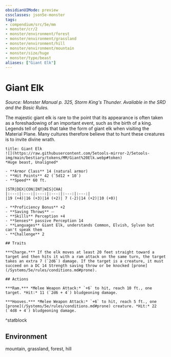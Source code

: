 ```yaml
---
obsidianUIMode: preview
cssclasses: json5e-monster
tags:
- compendium/src/5e/mm
- monster/cr/2
- monster/environment/forest
- monster/environment/grassland
- monster/environment/hill
- monster/environment/mountain
- monster/size/huge
- monster/type/beast
aliases: ["Giant Elk"]
---
```

# Giant Elk
*Source: Monster Manual p. 325, Storm King's Thunder. Available in the SRD and the Basic Rules.*  

The majestic giant elk is rare to the point that its appearance is often taken as a foreshadowing of an important event, such as the birth of a king. Legends tell of gods that take the form of giant elk when visiting the Material Plane. Many cultures therefore believe that to hunt these creatures is to invite divine wrath.

```ad-statblock
title: Giant Elk
![](https://raw.githubusercontent.com/5etools-mirror-2/5etools-img/main/bestiary/tokens/MM/Giant%20Elk.webp#token)
*Huge beast, Unaligned*

- **Armor Class** 14 (natural armor)
- **Hit Points** 42 (`5d12 + 10`)
- **Speed** 60 ft.

|STR|DEX|CON|INT|WIS|CHA|
|:---:|:---:|:---:|:---:|:---:|:---:|
|19 (+4)|16 (+3)|14 (+2)| 7 (-2)|14 (+2)|10 (+0)|

- **Proficiency Bonus** +2
- **Saving Throws** ⏤
- **Skills** Perception +4
- **Senses** passive Perception 14
- **Languages** Giant Elk, understands Common, Elvish, Sylvan but can't speak them
- **Challenge** 2

## Traits

***Charge.*** If the elk moves at least 20 feet straight toward a target and then hits it with a ram attack on the same turn, the target takes an extra 7 (`2d6`) damage. If the target is a creature, it must succeed on a DC 14 Strength saving throw or be knocked [prone](/Systems/5e/rules/conditions.md#prone).

## Actions

***Ram.*** *Melee Weapon Attack:* `+6` to hit, reach 10 ft., one target. *Hit:* 11 (`2d6 + 4`) bludgeoning damage.

***Hooves.*** *Melee Weapon Attack:* `+6` to hit, reach 5 ft., one [prone](/Systems/5e/rules/conditions.md#prone) creature. *Hit:* 22 (`4d8 + 4`) bludgeoning damage.
```
^statblock

## Environment

mountain, grassland, forest, hill